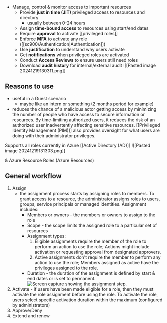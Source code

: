 - Manage, control & monitor access to important resources
	- Provide **just in time (JIT)** privileged access to resources and directory
		- usually between 0-24 hours
	- Assign **time-bound access** to resources using start/end dates
	- Require **approval** to activate [[privileged roles]]
	- Enforce **MFA** to activate any role ([[sc900/Authentication|Authentication]])
	- Use **justification** to understand why users activate
	- Get **notifications** when privileged roles are activated
	- Conduct **Access Reviews** to ensure users still need roles
	- Download **audit history** for internal/external audit
![[Pasted image 20241219130311.png]]
## Reasons to use
- useful in a Guest scenario
	- maybe like an intern or something (2 months period for example)
- reduces the chance of a malicious actor getting access by minimizing the number of people who have access to secure information or resources. By time-limiting authorized users, it reduces the risk of an authorized user inadvertently affecting sensitive resources. [[Privileged Identity Management (PIM)]] also provides oversight for what users are doing with their administrator privileges.

Supports all roles currently in Azure [[Active Directory (AD)]]
![[Pasted image 20241219131303.png]]

& Azure Resource Roles (Azure Resources)
## General workflow
1. Assign
	- the assignment process starts by assigning roles to members. To grant access to a resource, the administrator assigns roles to users, groups, service principals or managed identities. Assignment includes:
		- Members or owners - the members or owners to assign to the role
		- Scope - the scope limits the assigned role to a particular set of resources
		- Assignment types:
			1. Eligible assignments require the member of the role to perform an action to use the role; Actions might include activation or requesting approval from designated approvers.
			2. Active assignments don't require the member to perform any action to use the role; Members assigned as active have the privileges assigned to the role.
		- Duration - the duration of the assignment is defined by start & end dates or is set to permanent.![Screen capture showing the assignment step.](https://learn.microsoft.com/en-us/training/wwl-sci/describe-identity-protection-governance-capabilities/media/role-assignment-inline.png)
2. Activate - if users have been made eligible for a role, then they must activate the role assignment before using the role. To activate the role, users select specific activation duration within the maximum (configured by administrators) 
2. Approve/Deny
3. Extend and renew